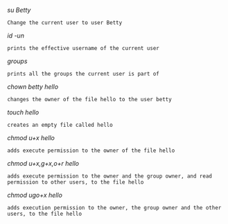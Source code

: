 *su Betty*

```Change the current user to user Betty```

*id -un*

```prints the effective username of the current user```

*groups*

```prints all the groups the current user is part of```

*chown betty hello*

```changes the owner of the file hello to the user betty```

*touch hello*

```creates an empty file called hello```

*chmod u+x hello*

```adds execute permission to the owner of the file hello```

*chmod u+x,g+x,o+r hello*

```adds execute permission to the owner and the group owner, and read permission to other users, to the file hello```

*chmod ugo+x hello*

```adds execution permission to the owner, the group owner and the other users, to the file hello```
